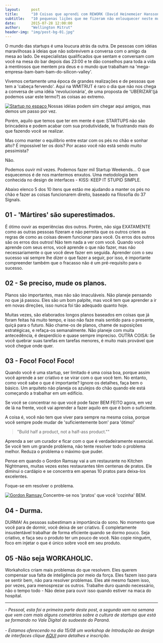 ```yaml
---
layout:     post
title:      "10 Coisas que aprendi com REWORK (David Heinemeier Hansson e Jason Fried) - PARTE 1."
subtitle:   "10 pequenas lições que me fizeram não enlouquecer neste mundo de startups."
date:       2015-07-28 12:00:00
author:     "Wellington Mitrut"
header-img: "img/post-bg-01.jpg"
---
```


<p>O mundo das startups é uma loucura atrás da outra. De pessoas com idéias maravilhosas à ideias que não sobrevivem a conversa com o amigo da mesa ao lado. De especialistas qualificados que sentam e conversam com você na mesa do bar depois das 23:00 e te dão conselhos para toda a vida à mentirosos que mentem pra deus e o mundo que trabalham na 'mega-empresa-bam-bam-bam-do-silicon-valley'.</p>

<p>Vivemos certamente uma época de grandes realizações e de pessoas que tem a 'cabeça fervendo'. Aqui na WMITRUT é raro o dia que não nos chega a conversa de uma idéia 'revolucionária', de uma proposta de 'UBERIZAR'(já podemos usar este termo?) as coisas ao extremo. </p>


<a href="#">
    <img src="{{ site.baseurl }}/img/post-sample-image.jpg" alt="Startup no espaço">
</a>
<span class="caption text-muted">Nossas idéias podem sim chegar aqui amigos, mas demos um passo por vez.</span>

<p>Porém, aquilo que temos que ter em mente é que: STARTUPS não são brincadeira e podem acabar com sua produtividade, te frustrando mais do que fazendo você se realizar.</p>

<p>Mas como manter o equilíbrio entre estar com os pés no chão e sonhar alto? É impossível ter os dois? Por acaso você não está sendo muito pessimista?</p>

<p>Não.</p>

<p>Podemos ouvir mil vezes. Podemos fazer mil Startup Weekends... O que esquecemos é de nos mantermos enxutos. Uma metodologia bem conhecida no design de interfaces - KISS: KEEP IT STUPID SIMPLE.</p>

<p>Abaixo elenco 5 dos 10 itens que estão me ajudando a manter os pés no chão e fazer as coisas funcionarem direito, baseado na filosofia do 37 Signals.</p>

<h2 class="section-heading">01 - 'Mártires' são superestimados.</h2>

<p>É ótimo ouvir as experiências dos outros. Porém, não siga EXATAMENTE como as outras pessoas fizeram e não permita que os outros criem as regras de como as coisas devem funcionar para você. Os erros dos outros são os erros dos outros! Não tem nada a ver com você. Quando você aprende com seus erros, você aprende o que não fazer, mas não necessariamente o que você deve fazer em seguida. Aprender com o seu sucesso vai sempre lhe dizer o que fazer a seguir, por isso, é importante compreender também que o fracasso não é um pré-requisito para o sucesso.</p>


<h2 class="section-heading">02 - Se preciso, mude os planos.</h2>

<p>Planos são importantes, mas não são imaculáveis. Não planeje pensando no que já passou. Eles são um bom palpite, mas você tem que aprender a ir em novas direções, isso nunca foi tão adequado quanto hoje.</p>

<p>Muitas vezes, são elaborados  longos planos baseados em coisas que já foram feitas há muito tempo, e isso não faze mais sentido para o presente, quiçá para o futuro. Não chame-os de planos, chame de suposições estratégicas, e refaça-os semanalmente. Não planeje com muita antecedência, é desperdício e quase sempre impreciso. OUTRA COISA: Se você quebrar suas tarefas em tarefas menores, é muito mais provável que você chegue onde quer.</p>

<h2 class="section-heading">03 - Foco! Foco! Foco!</h2>

<p>Quando você é uma startup, ser limitado é uma coisa boa, porque assim você aprende a ser criativo e se virar com o que você tem. No entanto, como você sabe o que é importante? Ignore os detalhes, faça bem o básico. Um arquiteto não planeja os azulejos do chão quando ele está começando a trabalhar em um edifício.

<p>Se você se concentrar no que você pode fazer BEM FEITO agora, em vez de lá na frente, você vai aprender a fazer aquilo em que é bom o suficiente. </p>

<p>A coisa é, você não tem que viver para sempre na mesma coisa, porque você sempre pode mudar de 'suficientemente bom' para 'ótimo!'</p>

<blockquote>"Build half a product, not a half-ass product.""</blockquote>

<p>Aprenda a ser um curador e ficar com o que é verdadeiramente essencial. Se você tem um grande problema, não tente resolver todo o problema melhor. Reduza o problema o máximo que puder.</p>

<p>Pense em quando o Gordon Ramsay vai a um restaurante no Kitchen Nightmares, muitas vezes estes restaurantes têm centenas de pratos. Ele diminui o cardápio e se concentra em apenas 10 pratos para deixa-los excelentes.</p>

<p> Foque-se em resolver o problema.</p>

<a href="#">
    <img src="{{ site.baseurl }}/img/gordon.jpg" alt="Gordon Ramsay">
</a>
<span class="caption text-muted">Concentre-se nos 'pratos' que você 'cozinha' BEM.</span>

<h2 class="section-heading">04 - Durma.</h2>

<p>DURMA! As pessoas subestimam a importância do sono. No momento que você para de dormir, você deixa de ser criativo. É completamente insustentável trabalhar de forma eficiente quando se dormo pouco. Seja criativo, e faça seu o produto ter um pouco de você. Não copie ninguém, foco em injetar o que é único sobre você em seu produto.</p>

<h2 class="section-heading">05 -Não seja WORKAHOLIC.</h2>

<p>Workaholics criam mais problemas do que resolvem. Eles querem compensar sua falta de inteligência por meio da força. Eles fazem isso para se sentir bem, não para resolver problemas. Eles até mesmo fazem isso, por vezes, para menosprezar os outros. Trabalhe duro quando necessário, não o tempo todo - Não deixe para ouvir isso quando estiver na maca do hospital.</p>
<hr>
<i> - Pessoal, esta foi a primeira parte deste post, a segunda vem na semana que vem com mais alguns cometários sobre a cultura de startups que está se formando no Vale Digital do sudoeste do Paraná.</i>
<br>
<br>
<i> - Estamos oferecendo no dia 15/08 um workshop de Introdução ao design de interfaces clique <a href="http://migre.me/qXpW4">AQUI</a> para detalhes e inscrição.</i>
